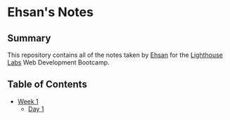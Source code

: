 # Ehsan's Notes


## Summary 

This repository contains all of the notes taken by [Ehsan](https://github.com/ehsanelgendi) for the [Lighthouse Labs](https://www.lighthouselabs.ca/en/) Web Development Bootcamp.

## Table of Contents

* [Week 1](/Week_1)
  * [Day 1](/Week_1/Day_1)